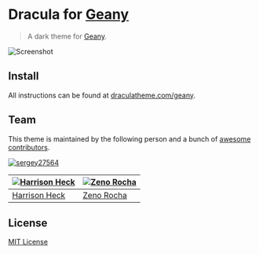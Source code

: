 # Dracula for [Geany](https://www.geany.org/)

> A dark theme for [Geany](https://www.geany.org/).

![Screenshot](https://draculatheme.com/assets/img/screenshots/sublime.png)

## Install

All instructions can be found at [draculatheme.com/geany](https://draculatheme.com/geany).

## Team

This theme is maintained by the following person and a bunch of [awesome contributors](https://github.com/dracula/template/graphs/contributors).

[![sergey27564](https://avatars1.githubusercontent.com/u/16984827?s=460&v=4)](https://github.com/sergey27564)

[![Harrison Heck](https://avatars0.githubusercontent.com/u/1037526?v=3&s=70)](https://github.com/nesl247) | [![Zeno Rocha](https://avatars2.githubusercontent.com/u/398893?v=3&s=70)](https://github.com/zenorocha)
--- | ---
[Harrison Heck](https://github.com/nesl247) | [Zeno Rocha](https://github.com/zenorocha)

## License

[MIT License](./LICENSE)
